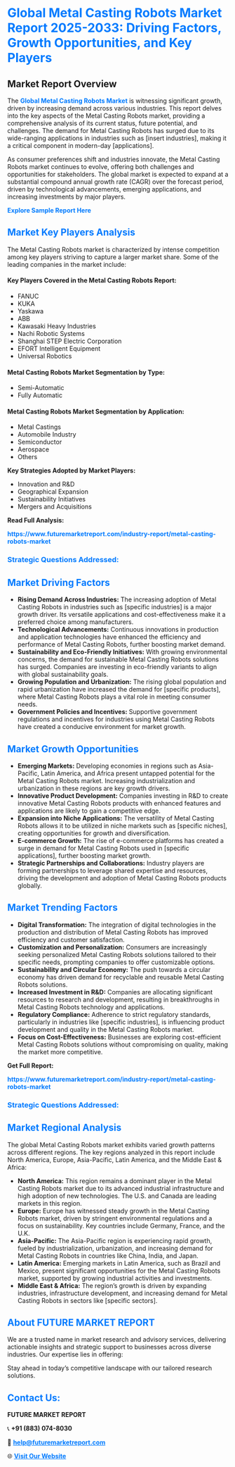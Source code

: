 <h1 style="color: #007BFF;">Global Metal Casting Robots Market Report 2025-2033: Driving Factors, Growth Opportunities, and Key Players</h1>

<section id="overview">
<h2>Market Report Overview</h2>
<p>The <a href="https://www.futuremarketreport.com/industry-report/metal-casting-robots-market" style="color: #007BFF; text-decoration: none;"><strong>Global Metal Casting Robots Market</strong></a> is witnessing significant growth, driven by increasing demand across various industries. This report delves into the key aspects of the Metal Casting Robots market, providing a comprehensive analysis of its current status, future potential, and challenges. The demand for Metal Casting Robots has surged due to its wide-ranging applications in industries such as [insert industries], making it a critical component in modern-day [applications].</p>
<p>As consumer preferences shift and industries innovate, the Metal Casting Robots market continues to evolve, offering both challenges and opportunities for stakeholders. The global market is expected to expand at a substantial compound annual growth rate (CAGR) over the forecast period, driven by technological advancements, emerging applications, and increasing investments by major players.</p>
</section>

<section id="overview">
<p><a href="https://www.futuremarketreport.com/request-sample/reportId=28086" style="color: #007BFF; text-decoration: none;"><strong>Explore Sample Report Here</strong></a></p>
</section>

<section id="key-players">
<h2 style="color: #007BFF;">Market Key Players Analysis</h2>
<p>The Metal Casting Robots market is characterized by intense competition among key players striving to capture a larger market share. Some of the leading companies in the market include:</p>
<h4>Key Players Covered in the Metal Casting Robots Report:</h4>
<ul><li>FANUC</li><li>KUKA</li><li>Yaskawa</li><li>ABB</li><li>Kawasaki Heavy Industries</li><li>Nachi Robotic Systems</li><li>Shanghai STEP Electric Corporation</li><li>EFORT Intelligent Equipment</li><li>Universal Robotics</li></ul>
<h4>Metal Casting Robots Market Segmentation by Type:</h4>
<ul><li>Semi-Automatic</li><li>Fully Automatic</li></ul>

<h4>Metal Casting Robots Market Segmentation by Application:</h4>
<ul><li>Metal Castings</li><li>Automobile Industry</li><li>Semiconductor</li><li>Aerospace</li><li>Others</li></ul>
<p><strong>Key Strategies Adopted by Market Players:</strong></p>
<ul>
<li>Innovation and R&D</li>
<li>Geographical Expansion</li>
<li>Sustainability Initiatives</li>
<li>Mergers and Acquisitions</li>
</ul>
</section>

<section>
<p><strong>Read Full Analysis: </strong></p><a href="https://www.futuremarketreport.com/industry-report/metal-casting-robots-market" style="color: #007BFF; text-decoration: none;"><strong>https://www.futuremarketreport.com/industry-report/metal-casting-robots-market</strong></a>
<h3 style="color: #007BFF;">Strategic Questions Addressed:</h3>
</section>

<section id="driving-factors">
<h2 style="color: #007BFF;">Market Driving Factors</h2>
<ul>
<li><strong>Rising Demand Across Industries:</strong> The increasing adoption of Metal Casting Robots in industries such as [specific industries] is a major growth driver. Its versatile applications and cost-effectiveness make it a preferred choice among manufacturers.</li>
<li><strong>Technological Advancements:</strong> Continuous innovations in production and application technologies have enhanced the efficiency and performance of Metal Casting Robots, further boosting market demand.</li>
<li><strong>Sustainability and Eco-Friendly Initiatives:</strong> With growing environmental concerns, the demand for sustainable Metal Casting Robots solutions has surged. Companies are investing in eco-friendly variants to align with global sustainability goals.</li>
<li><strong>Growing Population and Urbanization:</strong> The rising global population and rapid urbanization have increased the demand for [specific products], where Metal Casting Robots plays a vital role in meeting consumer needs.</li>
<li><strong>Government Policies and Incentives:</strong> Supportive government regulations and incentives for industries using Metal Casting Robots have created a conducive environment for market growth.</li>
</ul>
</section>

<section id="growth-opportunities">
<h2 style="color: #007BFF;">Market Growth Opportunities</h2>
<ul>
<li><strong>Emerging Markets:</strong> Developing economies in regions such as Asia-Pacific, Latin America, and Africa present untapped potential for the Metal Casting Robots market. Increasing industrialization and urbanization in these regions are key growth drivers.</li>
<li><strong>Innovative Product Development:</strong> Companies investing in R&D to create innovative Metal Casting Robots products with enhanced features and applications are likely to gain a competitive edge.</li>
<li><strong>Expansion into Niche Applications:</strong> The versatility of Metal Casting Robots allows it to be utilized in niche markets such as [specific niches], creating opportunities for growth and diversification.</li>
<li><strong>E-commerce Growth:</strong> The rise of e-commerce platforms has created a surge in demand for Metal Casting Robots used in [specific applications], further boosting market growth.</li>
<li><strong>Strategic Partnerships and Collaborations:</strong> Industry players are forming partnerships to leverage shared expertise and resources, driving the development and adoption of Metal Casting Robots products globally.</li>
</ul>
</section>

<section id="trending-factors">
<h2 style="color: #007BFF;">Market Trending Factors</h2>
<ul>
<li><strong>Digital Transformation:</strong> The integration of digital technologies in the production and distribution of Metal Casting Robots has improved efficiency and customer satisfaction.</li>
<li><strong>Customization and Personalization:</strong> Consumers are increasingly seeking personalized Metal Casting Robots solutions tailored to their specific needs, prompting companies to offer customizable options.</li>
<li><strong>Sustainability and Circular Economy:</strong> The push towards a circular economy has driven demand for recyclable and reusable Metal Casting Robots solutions.</li>
<li><strong>Increased Investment in R&D:</strong> Companies are allocating significant resources to research and development, resulting in breakthroughs in Metal Casting Robots technology and applications.</li>
<li><strong>Regulatory Compliance:</strong> Adherence to strict regulatory standards, particularly in industries like [specific industries], is influencing product development and quality in the Metal Casting Robots market.</li>
<li><strong>Focus on Cost-Effectiveness:</strong> Businesses are exploring cost-efficient Metal Casting Robots solutions without compromising on quality, making the market more competitive.</li>
</ul>
</section>

<section>
<p><strong>Get Full Report: </strong></p><a href="https://www.futuremarketreport.com/industry-report/metal-casting-robots-market" style="color: #007BFF; text-decoration: none;"><strong>https://www.futuremarketreport.com/industry-report/metal-casting-robots-market</strong></a>
<h3 style="color: #007BFF;">Strategic Questions Addressed:</h3>
</section>


<section id="regional-analysis">
<h2 style="color: #007BFF;">Market Regional Analysis</h2>
<p>The global Metal Casting Robots market exhibits varied growth patterns across different regions. The key regions analyzed in this report include North America, Europe, Asia-Pacific, Latin America, and the Middle East & Africa:</p>
<ul>
<li><strong>North America:</strong> This region remains a dominant player in the Metal Casting Robots market due to its advanced industrial infrastructure and high adoption of new technologies. The U.S. and Canada are leading markets in this region.</li>
<li><strong>Europe:</strong> Europe has witnessed steady growth in the Metal Casting Robots market, driven by stringent environmental regulations and a focus on sustainability. Key countries include Germany, France, and the U.K.</li>
<li><strong>Asia-Pacific:</strong> The Asia-Pacific region is experiencing rapid growth, fueled by industrialization, urbanization, and increasing demand for Metal Casting Robots in countries like China, India, and Japan.</li>
<li><strong>Latin America:</strong> Emerging markets in Latin America, such as Brazil and Mexico, present significant opportunities for the Metal Casting Robots market, supported by growing industrial activities and investments.</li>
<li><strong>Middle East & Africa:</strong> The region’s growth is driven by expanding industries, infrastructure development, and increasing demand for Metal Casting Robots in sectors like [specific sectors].</li>
</ul>
</section>

<footer>
<h2 style="color: #007BFF;">About FUTURE MARKET REPORT</h2>
<p>We are a trusted name in market research and advisory services, delivering actionable insights and strategic support to businesses across diverse industries. Our expertise lies in offering:</p>

<p>Stay ahead in today’s competitive landscape with our tailored research solutions.</p>

<h2 style="color: #007BFF;">Contact Us:</h2>
<p><strong>FUTURE MARKET REPORT</strong></p>
<p>📞 <strong>+91 (883) 074-8030</strong></p>
<p>📧 <strong><a href="mailto:help@futuremarketreport.com" style="color: #007BFF;">help@futuremarketreport.com</a></strong></p>
<p>🌐 <strong><a href="https://www.futuremarketreport.com/" style="color: #007BFF;">Visit Our Website</a></strong></p>
</footer>